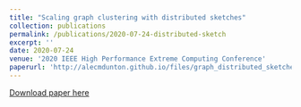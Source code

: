 ```yaml
---
title: "Scaling graph clustering with distributed sketches"
collection: publications
permalink: /publications/2020-07-24-distributed-sketch
excerpt: ''
date: 2020-07-24
venue: '2020 IEEE High Performance Extreme Computing Conference'
paperurl: 'http://alecmdunton.github.io/files/graph_distributed_sketches.pdf'
---
```



[Download paper here](http://alecmdunton.github.io/files/graph_distributed_sketches.pdf)

